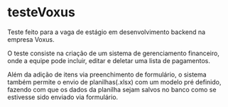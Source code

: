 # testeVoxus

Teste feito para a vaga de estágio em desenvolvimento backend na empresa Voxus.

O teste consiste na criação de um sistema de gerenciamento financeiro, onde a equipe pode incluir, editar e deletar uma lista de pagamentos. 

Além da adição de itens via preenchimento de formulário, o sistema também permite o envio de planilhas(.xlsx) com um modelo pré definido, fazendo com que os dados da planilha sejam salvos no banco como se estivesse sido enviado via formulário.
